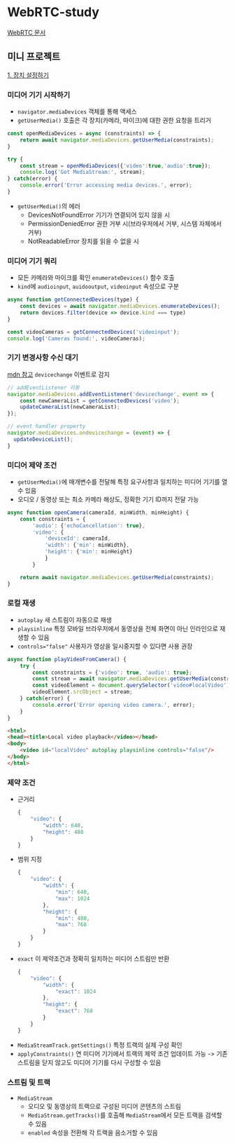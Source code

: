 # WebRTC-study
[WebRTC 문서](https://webrtc.org/getting-started/media-devices)

## 미니 프로젝트
[1. 장치 설정하기](https://github.com/JHYOOOOON/WebRTC-study/blob/main/1.%20Setting/README.md)

### 미디어 기기 시작하기
- `navigator.mediaDevices` 객체를 통해 액세스
- `getUserMedia()` 호출은 각 장치(카메라, 마이크)에 대한 권한 요청을 트리거

```javascript
const openMediaDevices = async (constraints) => {
    return await navigator.mediaDevices.getUserMedia(constraints);
}

try {
    const stream = openMediaDevices({'video':true,'audio':true});
    console.log('Got MediaStream:', stream);
} catch(error) {
    console.error('Error accessing media devices.', error);
}
```
- `getUserMedia()`의 에러
    - DevicesNotFoundError
        기기가 연결되어 있지 않을 시
    - PermissionDeniedError
        권한 거부 시(브라우저에서 거부, 시스템 자체에서 거부)
    - NotReadableError
        장치를 읽을 수 없을 시

### 미디어 기기 쿼리
- 모든 카메라와 마이크를 확인 `enumerateDevices()` 함수 호출
- `kind`에 `audioinput`, `auidooutput`, `videoinput` 속성으로 구분
```javascript
async function getConnectedDevices(type) {
    const devices = await navigator.mediaDevices.enumerateDevices();
    return devices.filter(device => device.kind === type)
}

const videoCameras = getConnectedDevices('videoinput');
console.log('Cameras found:', videoCameras);
```

### 기기 변경사항 수신 대기
[mdn 참고](https://developer.mozilla.org/en-US/docs/Web/API/MediaDevices/devicechange_event)
`devicechange` 이벤트로 감지
```javascript
// addEventListener 이용
navigator.mediaDevices.addEventListener('devicechange', event => {
    const newCameraList = getConnectedDevices('video');
    updateCameraList(newCameraList);
});
```

```javascript
// event handler property
navigator.mediaDevices.ondevicechange = (event) => {
  updateDeviceList();
}
```

### 미디어 제약 조건
- `getUserMedia()`에 매개변수를 전달해 특정 요구사항과 일치하는 미디어 기기를 열 수 있음
- 오디오 / 동영상 또는 최소 카메라 해상도, 정확한 기기 ID까지 전달 가능
```javascript
async function openCamera(cameraId, minWidth, minHeight) {
    const constraints = {
        'audio': {'echoCancellation': true},
        'video': {
            'deviceId': cameraId,
            'width': {'min': minWidth},
            'height': {'min': minHeight}
            }
        }

    return await navigator.mediaDevices.getUserMedia(constraints);
}
```

### 로컬 재생
- `autoplay` 새 스트림이 자동으로 재생
- `playsinline` 특정 모바일 브라우저에서 동영상을 전체 화면이 아닌 인라인으로 재생할 수 있음
- `controls="false"` 사용자가 영상을 일시중지할 수 있다면 사용 권장
```javascript
async function playVideoFromCamera() {
    try {
        const constraints = {'video': true, 'audio': true};
        const stream = await navigator.mediaDevices.getUserMedia(constraints);
        const videoElement = document.querySelector('video#localVideo');
        videoElement.srcObject = stream;
    } catch(error) {
        console.error('Error opening video camera.', error);
    }
}
```
```html
<html>
<head><title>Local video playback</video></head>
<body>
    <video id="localVideo" autoplay playsinline controls="false"/>
</body>
</html>
```

### 제약 조건
- 근거리
    ```javascript
    {
        "video": {
            "width": 640,
            "height": 480
        }
    }
    ```
- 범위 지정
    ```javascript
    {
        "video": {
            "width": {
                "min": 640,
                "max": 1024
            },
            "height": {
                "min": 480,
                "max": 768
            }
        }
    }
    ```
- `exact` 이 제약조건과 정확히 일치하는 미디어 스트림만 반환
    ```javascript
    {
        "video": {
            "width": {
                "exact": 1024
            },
            "height": {
                "exact": 768
            }
        }
    }
    ```
- `MediaStreamTrack.getSettings()` 특정 트랙의 실제 구성 확인
- `applyConstraints()` 연 미디어 기기에서 트랙의 제약 조건 업데이트 가능
    -> 기존 스트림을 닫지 않고도 미디어 기기를 다시 구성할 수 있음

### 스트림 및 트랙
- `MediaStream`
    - 오디오 및 동영상의 트랙으로 구성된 미디어 콘텐츠의 스트림
    - `MediaStream.getTracks()`를 호출해 `MediaStream`에서 모든 트랙을 검색할 수 있음
    - `enabled` 속성을 전환해 각 트랙을 음소거할 수 있음